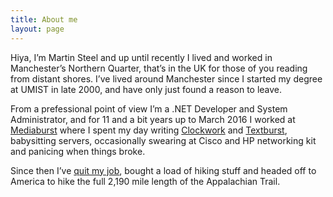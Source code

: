 ```yaml
---
title: About me
layout: page
---
```


Hiya, I’m Martin Steel and up until recently I lived and worked in Manchester’s Northern Quarter, that’s in the 
UK for those of you reading from distant shores. I’ve lived around Manchester since I started my degree at UMIST in late 2000, 
and have only just found a reason to leave.

From a prefessional point of view I’m a .NET Developer and System Administrator, and for 11 and a bit years up to 
March 2016 I worked at [Mediaburst](https://www.mediaburst.co.uk) where I spent my day 
writing [Clockwork](https://www.clockworksms.com) and [Textburst](https://www.textburst.com), babysitting servers, 
occasionally swearing at Cisco and HP networking kit and panicing when things broke.

Since then I’ve [quit my job](/blog/2016/ive-quit-my-job), bought a load of hiking stuff and
headed off to America to hike the full 2,190 mile length of the Appalachian Trail.